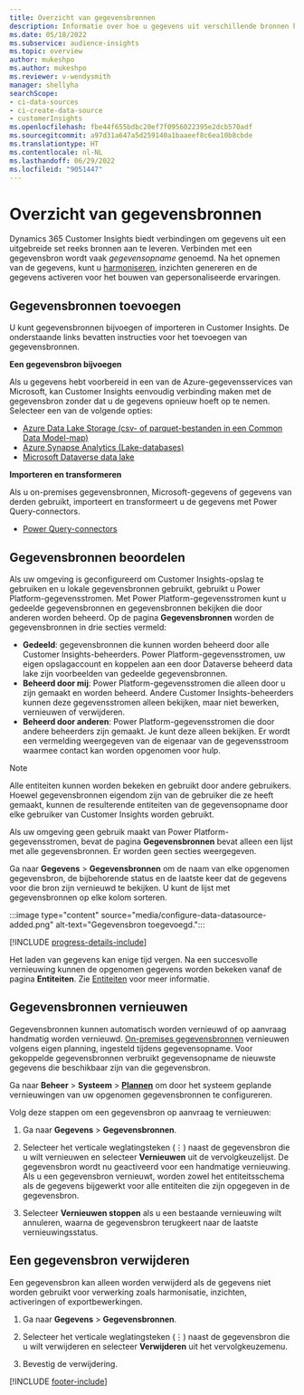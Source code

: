 ```yaml
---
title: Overzicht van gegevensbronnen
description: Informatie over hoe u gegevens uit verschillende bronnen kunt importeren of opnemen.
ms.date: 05/18/2022
ms.subservice: audience-insights
ms.topic: overview
author: mukeshpo
ms.author: mukeshpo
ms.reviewer: v-wendysmith
manager: shellyha
searchScope:
- ci-data-sources
- ci-create-data-source
- customerInsights
ms.openlocfilehash: fbe44f655bdbc20ef7f0956022395e2dcb570adf
ms.sourcegitcommit: a97d31a647a5d259140a1baaeef8c6ea10b8cbde
ms.translationtype: HT
ms.contentlocale: nl-NL
ms.lasthandoff: 06/29/2022
ms.locfileid: "9051447"
---
```

# <a name="data-sources-overview"></a>Overzicht van gegevensbronnen

Dynamics 365 Customer Insights biedt verbindingen om gegevens uit een uitgebreide set reeks bronnen aan te leveren. Verbinden met een gegevensbron wordt vaak *gegevensopname* genoemd. Na het opnemen van de gegevens, kunt u [harmoniseren](data-unification.md), inzichten genereren en de gegevens activeren voor het bouwen van gepersonaliseerde ervaringen.

## <a name="add-data-sources"></a>Gegevensbronnen toevoegen

U kunt gegevensbronnen bijvoegen of importeren in Customer Insights. De onderstaande links bevatten instructies voor het toevoegen van gegevensbronnen.

**Een gegevensbron bijvoegen**

Als u gegevens hebt voorbereid in een van de Azure-gegevensservices van Microsoft, kan Customer Insights eenvoudig verbinding maken met de gegevensbron zonder dat u de gegevens opnieuw hoeft op te nemen. Selecteer een van de volgende opties:
- [Azure Data Lake Storage (csv- of parquet-bestanden in een Common Data Model-map)](connect-common-data-model.md)
- [Azure Synapse Analytics (Lake-databases)](connect-synapse.md)
- [Microsoft Dataverse data lake](connect-dataverse-managed-lake.md)

**Importeren en transformeren**

Als u on-premises gegevensbronnen, Microsoft-gegevens of gegevens van derden gebruikt, importeert en transformeert u de gegevens met Power Query-connectors.
- [Power Query-connectors](connect-power-query.md)

## <a name="review-data-sources"></a>Gegevensbronnen beoordelen

Als uw omgeving is geconfigureerd om Customer Insights-opslag te gebruiken en u lokale gegevensbronnen gebruikt, gebruikt u Power Platform-gegevensstromen. Met Power Platform-gegevensstromen kunt u gedeelde gegevensbronnen en gegevensbronnen bekijken die door anderen worden beheerd. Op de pagina **Gegevensbronnen** worden de gegevensbronnen in drie secties vermeld:
- **Gedeeld**: gegevensbronnen die kunnen worden beheerd door alle Customer Insights-beheerders. Power Platform-gegevensstromen, uw eigen opslagaccount en koppelen aan een door Dataverse beheerd data lake zijn voorbeelden van gedeelde gegevensbronnen.
- **Beheerd door mij**: Power Platform-gegevensstromen die alleen door u zijn gemaakt en worden beheerd. Andere Customer Insights-beheerders kunnen deze gegevensstromen alleen bekijken, maar niet bewerken, vernieuwen of verwijderen.
- **Beheerd door anderen**: Power Platform-gegevensstromen die door andere beheerders zijn gemaakt. Je kunt deze alleen bekijken. Er wordt een vermelding weergegeven van de eigenaar van de gegevensstroom waarmee contact kan worden opgenomen voor hulp.
> [!NOTE]
> Alle entiteiten kunnen worden bekeken en gebruikt door andere gebruikers. Hoewel gegevensbronnen eigendom zijn van de gebruiker die ze heeft gemaakt, kunnen de resulterende entiteiten van de gegevensopname door elke gebruiker van Customer Insights worden gebruikt.

Als uw omgeving geen gebruik maakt van Power Platform-gegevensstromen, bevat de pagina **Gegevensbronnen** bevat alleen een lijst met alle gegevensbronnen. Er worden geen secties weergegeven.

Ga naar **Gegevens** > **Gegevensbronnen** om de naam van elke opgenomen gegevensbron, de bijbehorende status en de laatste keer dat de gegevens voor die bron zijn vernieuwd te bekijken. U kunt de lijst met gegevensbronnen op elke kolom sorteren.

:::image type="content" source="media/configure-data-datasource-added.png" alt-text="Gegevensbron toegevoegd.":::

[!INCLUDE [progress-details-include](includes/progress-details-pane.md)]

Het laden van gegevens kan enige tijd vergen. Na een succesvolle vernieuwing kunnen de opgenomen gegevens worden bekeken vanaf de pagina **Entiteiten**. Zie [Entiteiten](entities.md) voor meer informatie.

## <a name="refresh-data-sources"></a>Gegevensbronnen vernieuwen

Gegevensbronnen kunnen automatisch worden vernieuwd of op aanvraag handmatig worden vernieuwd. [On-premises gegevensbronnen](connect-power-query.md#add-data-from-on-premises-data-sources) vernieuwen volgens eigen planning, ingesteld tijdens gegevensopname. Voor gekoppelde gegevensbronnen verbruikt gegevensopname de nieuwste gegevens die beschikbaar zijn van die gegevensbron.

Ga naar **Beheer** > **Systeem** > [**Plannen**](system.md#schedule-tab) om door het systeem geplande vernieuwingen van uw opgenomen gegevensbronnen te configureren.

Volg deze stappen om een gegevensbron op aanvraag te vernieuwen:

1. Ga naar **Gegevens** > **Gegevensbronnen**.

1. Selecteer het verticale weglatingsteken (&vellip;) naast de gegevensbron die u wilt vernieuwen en selecteer **Vernieuwen** uit de vervolgkeuzelijst. De gegevensbron wordt nu geactiveerd voor een handmatige vernieuwing. Als u een gegevensbron vernieuwt, worden zowel het entiteitsschema als de gegevens bijgewerkt voor alle entiteiten die zijn opgegeven in de gegevensbron.

1. Selecteer **Vernieuwen stoppen** als u een bestaande vernieuwing wilt annuleren, waarna de gegevensbron terugkeert naar de laatste vernieuwingsstatus.

## <a name="delete-a-data-source"></a>Een gegevensbron verwijderen

Een gegevensbron kan alleen worden verwijderd als de gegevens niet worden gebruikt voor verwerking zoals harmonisatie, inzichten, activeringen of exportbewerkingen.

1. Ga naar **Gegevens** > **Gegevensbronnen**.

2. Selecteer het verticale weglatingsteken (&vellip;) naast de gegevensbron die u wilt verwijderen en selecteer **Verwijderen** uit het vervolgkeuzemenu.

3. Bevestig de verwijdering.


[!INCLUDE [footer-include](includes/footer-banner.md)]

